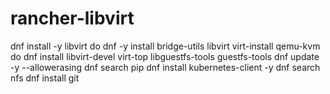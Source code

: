 # rancher-libvirt

dnf install -y libvirt
do dnf -y install bridge-utils libvirt virt-install qemu-kvm
do dnf install libvirt-devel virt-top libguestfs-tools guestfs-tools
dnf update -y --allowerasing
dnf search pip
dnf install kubernetes-client -y
dnf search nfs
dnf install git 
